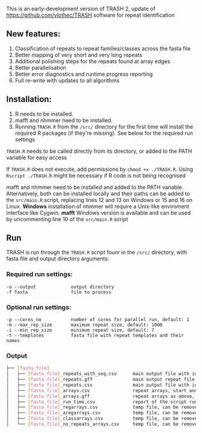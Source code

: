 This is an early-development version of TRASH 2, update of https://github.com/vlothec/TRASH software for repeat identification

## New features:
1. Classification of repeats to repeat families/classes across the fasta file
2. Better mapping of very short and very long repeats
3. Additional polishing steps for the repeats found at array edges
4. Better parallelisation
5. Better error diagnostics and runtime progress reporting
6. Full re-write with updates to all algorithms


## Installation:
1. R needs to be installed.
2. mafft and nhmmer need to be installed.
3. Running ```TRASH.R``` from the ```/src/``` directory for the first time will install the required R packages (if they're missing). See below for the required run settings

```TRASH.R``` needs to be called directly from its directory, or added to the PATH variable for easy access

If ```TRASH.R``` does not execute, add permissions by ```chmod +x ./TRASH.R```. Using ```Rscript ./TRASH.R``` might be necessary if R code is not being recognised

mafft and nhmmer need to be installed and added to the PATH variable. Alternatively, both can be installed locally and their paths can be added to the ```src/main.R``` script, replacing lines 12 and 13 on Windows or 15 and 16 on Linux. 
**Windows** installation of nhmmer will require a Unix-like enviroment interface like Cygwin.
**mafft** Windows version is available and can be used by uncommenting line 10 of the ```src/main.R``` script

## Run

TRASH is run through the ```TRASH.R``` script founr in the ```/src/``` directory, with fasta file and output directory arguments:

### Required run settings:
```
-o --output             output directory
-f fasta                file to process
```

### Optional run settings:
```
-p --cores_no           number of cores for parallel run, default: 1
-m --max_rep_size       maximum repeat size, default: 1000
-i --min_rep_size       minimum repeat size, default: 7
-t --templates          fasta file with repeat templates and their names 
```

### Output

```bash
├── [fasta_file]
│   ├── [fasta_file]_repeats_with_seq.csv      main output file with identified repeats
│   ├── [fasta_file]_repeats.gff               main output repeat file in gff format
│   ├── [fasta_file]_repeats.csv               main output file with identified repeats without sequence column
│   ├── [fasta_file]_arrays.csv                repeat arrays, start and end are not perfectly aligned with repeats, but can be used to get locations of repeats without loading in potentially big repeat files
│   ├── [fasta_file]_arrays.gff                repeat arrays as above, in gff format
│   ├── [fasta_file]_run_time.csv              report of the script run time
│   ├── [fasta_file]_regarrays.csv             temp file, can be removed
│   ├── [fasta_file]_aregarrays.csv            temp file, can be removed
│   ├── [fasta_file]_classarrays.csv           temp file, can be removed
│   └── [fasta_file]_no_repeats_arrays.csv     temp file, can be removed
```
